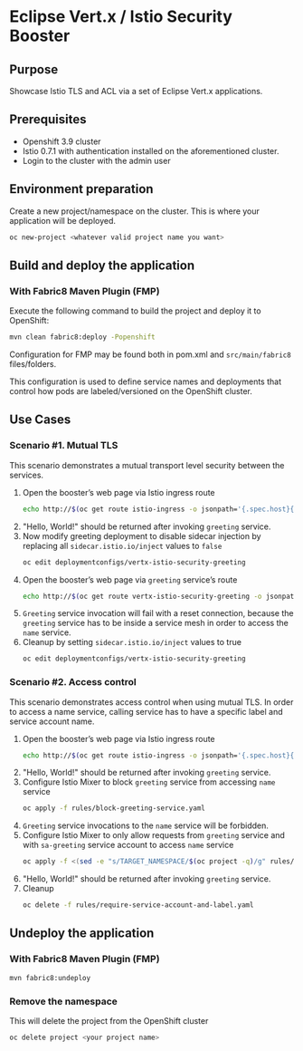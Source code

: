 # Eclipse Vert.x / Istio Security Booster

## Purpose
Showcase Istio TLS and ACL via a set of Eclipse Vert.x applications.

## Prerequisites

* Openshift 3.9 cluster
* Istio 0.7.1 with authentication installed on the aforementioned cluster. 
* Login to the cluster with the admin user

## Environment preparation

Create a new project/namespace on the cluster. This is where your application will be deployed.

```bash
oc new-project <whatever valid project name you want>
```

## Build and deploy the application

### With Fabric8 Maven Plugin (FMP)

Execute the following command to build the project and deploy it to OpenShift:
```bash
mvn clean fabric8:deploy -Popenshift
```

Configuration for FMP may be found both in pom.xml and `src/main/fabric8` files/folders.

This configuration is used to define service names and deployments that control how pods are labeled/versioned on the OpenShift cluster.


## Use Cases

### Scenario #1. Mutual TLS

This scenario demonstrates a mutual transport level security between the services.

1. Open the booster’s web page via Istio ingress route
    ```bash
    echo http://$(oc get route istio-ingress -o jsonpath='{.spec.host}{"\n"}' -n istio-system)/
    ```
2. "Hello, World!" should be returned after invoking `greeting` service.
3. Now modify greeting deployment to disable sidecar injection by replacing all `sidecar.istio.io/inject` values to `false`
    ```bash
    oc edit deploymentconfigs/vertx-istio-security-greeting
    ```
4. Open the booster’s web page via `greeting` service’s route 
    ```bash
    echo http://$(oc get route vertx-istio-security-greeting -o jsonpath='{.spec.host}{"\n"}' -n $(oc project -q))/
    ```
5. `Greeting` service invocation will fail with a reset connection, because the `greeting` service has to be inside a 
service mesh in order to access the `name` service.
6. Cleanup by setting `sidecar.istio.io/inject` values to true
    ```bash
    oc edit deploymentconfigs/vertx-istio-security-greeting
    ```

### Scenario #2. Access control

This scenario demonstrates access control when using mutual TLS. In order to access a name service, calling service has to have a specific label and service account name.

1. Open the booster’s web page via Istio ingress route
    ```bash
    echo http://$(oc get route istio-ingress -o jsonpath='{.spec.host}{"\n"}' -n istio-system)/
    ```
2. "Hello, World!" should be returned after invoking `greeting` service.
3. Configure Istio Mixer to block `greeting` service from accessing `name` service
    ```bash
    oc apply -f rules/block-greeting-service.yaml
    ```
4. `Greeting` service invocations to the `name` service will be forbidden.
5. Configure Istio Mixer to only allow requests from `greeting` service and with `sa-greeting` service account to access 
`name` service
    ```bash
    oc apply -f <(sed -e "s/TARGET_NAMESPACE/$(oc project -q)/g" rules/require-service-account-and-label.yaml)
    ```
6. "Hello, World!" should be returned after invoking `greeting` service.
7. Cleanup
    ```bash
    oc delete -f rules/require-service-account-and-label.yaml
    ```

## Undeploy the application

### With Fabric8 Maven Plugin (FMP)

```bash
mvn fabric8:undeploy
```

### Remove the namespace
This will delete the project from the OpenShift cluster

```bash
oc delete project <your project name>
```
